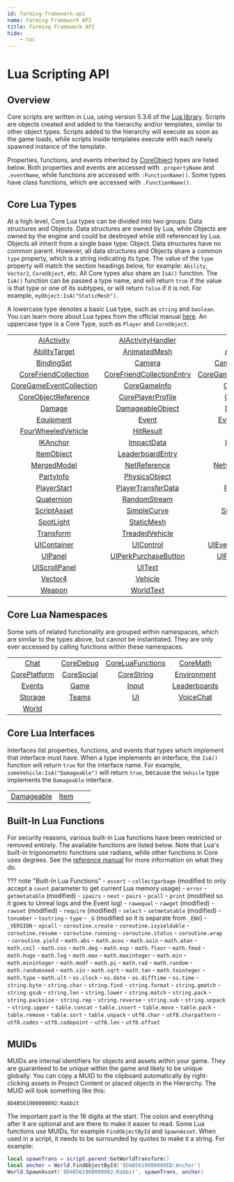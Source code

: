 ```yaml
---
id: farming-framework-api
name: Farming Framework API
title: Farming Framework API
hide:
    - toc
---
```


<style>

.md-nav--primary .md-nav__link[for=__toc] ~ .md-nav {
    display: none;
}

</style>

# Lua Scripting API

## Overview

Core scripts are written in Lua, using version 5.3.6 of the [Lua library](https://www.lua.org/manual/5.3/). Scripts are objects created and added to the hierarchy and/or templates, similar to other object types. Scripts added to the hierarchy will execute as soon as the game loads, while scripts inside templates execute with each newly spawned instance of the template.

Properties, functions, and events inherited by [CoreObject](coreobject.md) types are listed below. Both properties and events are accessed with `.propertyName` and `.eventName`, while functions are accessed with `:FunctionName()`. Some types have class functions, which are accessed with `.FunctionName()`.

## Core Lua Types

At a high level, Core Lua types can be divided into two groups: Data structures and Objects. Data structures are owned by Lua, while Objects are owned by the engine and could be destroyed while still referenced by Lua. Objects all inherit from a single base type: Object. Data structures have no common parent. However, all data structures and Objects share a common `type` property, which is a string indicating its type. The value of the `type` property will match the section headings below, for example: `Ability`, `Vector2`, `CoreObject`, etc. All Core types also share an `IsA()` function. The `IsA()` function can be passed a type name, and will return `true` if the value is that type or one of its subtypes, or will return `false` if it is not. For example, `myObject:IsA("StaticMesh")`.

A lowercase type denotes a basic Lua type, such as `string` and `boolean`. You can learn more about Lua types from the official manual [here](https://www.lua.org/manual/5.3/manual.html#2.1 "Lua Manual"). An uppercase type is a Core Type, such as `Player` and `CoreObject`.

|   |   |   |   |
|:-:|:-:|:-:|:-:|
| [AIActivity](../api/aiactivity.md) | [AIActivityHandler](../api/aiactivityhandler.md) | [Ability](../api/ability.md) | [AbilityPhaseSettings](../api/abilityphasesettings.md) |
| [AbilityTarget](../api/abilitytarget.md) | [AnimatedMesh](../api/animatedmesh.md) | [AreaLight](../api/arealight.md) | [Audio](../api/audio.md) |
| [BindingSet](../api/bindingset.md) | [Camera](../api/camera.md) | [CameraCapture](../api/cameracapture.md) | [Color](../api/color.md) |
| [CoreFriendCollection](../api/corefriendcollection.md) | [CoreFriendCollectionEntry](../api/corefriendcollectionentry.md) | [CoreGameCollectionEntry](../api/coregamecollectionentry.md) | [CoreGameEvent](../api/coregameevent.md) |
| [CoreGameEventCollection](../api/coregameeventcollection.md) | [CoreGameInfo](../api/coregameinfo.md) | [CoreMesh](../api/coremesh.md) | [CoreObject](../api/coreobject.md) |
| [CoreObjectReference](../api/coreobjectreference.md) | [CorePlayerProfile](../api/coreplayerprofile.md) | [CurveKey](../api/curvekey.md) | [CustomMaterial](../api/custommaterial.md) |
| [Damage](../api/damage.md) | [DamageableObject](../api/damageableobject.md) | [DateTime](../api/datetime.md) | [Decal](../api/decal.md) |
| [Equipment](../api/equipment.md) | [Event](../api/event.md) | [EventListener](../api/eventlistener.md) | [Folder](../api/folder.md) |
| [FourWheeledVehicle](../api/fourwheeledvehicle.md) | [HitResult](../api/hitresult.md) | [Hook](../api/hook.md) | [HookListener](../api/hooklistener.md) |
| [IKAnchor](../api/ikanchor.md) | [ImpactData](../api/impactdata.md) | [Inventory](../api/inventory.md) | [InventoryItem](../api/inventoryitem.md) |
| [ItemObject](../api/itemobject.md) | [LeaderboardEntry](../api/leaderboardentry.md) | [Light](../api/light.md) | [MaterialSlot](../api/materialslot.md) |
| [MergedModel](../api/mergedmodel.md) | [NetReference](../api/netreference.md) | [NetworkContext](../api/networkcontext.md) | [Object](../api/object.md) |
| [PartyInfo](../api/partyinfo.md) | [PhysicsObject](../api/physicsobject.md) | [Player](../api/player.md) | [PlayerSettings](../api/playersettings.md) |
| [PlayerStart](../api/playerstart.md) | [PlayerTransferData](../api/playertransferdata.md) | [PointLight](../api/pointlight.md) | [Projectile](../api/projectile.md) |
| [Quaternion](../api/quaternion.md) | [RandomStream](../api/randomstream.md) | [Rotation](../api/rotation.md) | [Script](../api/script.md) |
| [ScriptAsset](../api/scriptasset.md) | [SimpleCurve](../api/simplecurve.md) | [SmartAudio](../api/smartaudio.md) | [SmartObject](../api/smartobject.md) |
| [SpotLight](../api/spotlight.md) | [StaticMesh](../api/staticmesh.md) | [Task](../api/task.md) | [Terrain](../api/terrain.md) |
| [Transform](../api/transform.md) | [TreadedVehicle](../api/treadedvehicle.md) | [Trigger](../api/trigger.md) | [UIButton](../api/uibutton.md) |
| [UIContainer](../api/uicontainer.md) | [UIControl](../api/uicontrol.md) | [UIEventRSVPButton](../api/uieventrsvpbutton.md) | [UIImage](../api/uiimage.md) |
| [UIPanel](../api/uipanel.md) | [UIPerkPurchaseButton](../api/uiperkpurchasebutton.md) | [UIProgressBar](../api/uiprogressbar.md) | [UIRewardPointsMeter](../api/uirewardpointsmeter.md) |
| [UIScrollPanel](../api/uiscrollpanel.md) | [UIText](../api/uitext.md) | [Vector2](../api/vector2.md) | [Vector3](../api/vector3.md) |
| [Vector4](../api/vector4.md) | [Vehicle](../api/vehicle.md) | [Vfx](../api/vfx.md) | [VoiceChatChannel](../api/voicechatchannel.md) |
| [Weapon](../api/weapon.md) | [WorldText](../api/worldtext.md) | | |

## Core Lua Namespaces

Some sets of related functionality are grouped within namespaces, which are similar to the types above, but cannot be instantiated. They are only ever accessed by calling functions within these namespaces.

|   |   |   |   |
|:-:|:-:|:-:|:-:|
| [Chat](../api/chat.md) | [CoreDebug](../api/coredebug.md) | [CoreLuaFunctions](../api/coreluafunctions.md) | [CoreMath](../api/coremath.md) |
| [CorePlatform](../api/coreplatform.md) | [CoreSocial](../api/coresocial.md) | [CoreString](../api/corestring.md) | [Environment](../api/environment.md) |
| [Events](../api/events.md) | [Game](../api/game.md) | [Input](../api/input.md) | [Leaderboards](../api/leaderboards.md) |
| [Storage](../api/storage.md) | [Teams](../api/teams.md) | [UI](../api/ui.md) | [VoiceChat](../api/voicechat.md) |
| [World](../api/world.md) | | | |

## Core Lua Interfaces

Interfaces list properties, functions, and events that types which implement that interface must have. When a type implements an interface, the `IsA()` function will return `true` for the interface name. For example, `someVehicle:IsA("Damageable")` will return `true`, because the `Vehicle` type implements the `Damageable` interface.

|   |   |   |   |
|:-:|:-:|:-:|:-:|
| [Damageable](../api/damageable.md) | [Item](../api/item.md) | | |

## Built-In Lua Functions

For security reasons, various built-in Lua functions have been restricted or removed entirely. The available functions are listed below. Note that Lua's built-in trigonometric functions use radians, while other functions in Core uses degrees. See the [reference manual](https://www.lua.org/manual/5.3/manual.html#6) for more information on what they do.

??? note "Built-In Lua Functions"
    - `assert`
    - `collectgarbage` (modified to only accept a `count` parameter to get current Lua memory usage)
    - `error`
    - `getmetatable` (modified)
    - `ipairs`
    - `next`
    - `pairs`
    - `pcall`
    - `print` (modified so it goes to Unreal logs and the Event log)
    - `rawequal`
    - `rawget` (modified)
    - `rawset` (modified)
    - `require` (modified)
    - `select`
    - `setmetatable` (modified)
    - `tonumber`
    - `tostring`
    - `type`
    - `_G` (modified so it is separate from `_ENV`)
    - `_VERSION`
    - `xpcall`
    - `coroutine.create`
    - `coroutine.isyieldable`
    - `coroutine.resume`
    - `coroutine.running`
    - `coroutine.status`
    - `coroutine.wrap`
    - `coroutine.yield`
    - `math.abs`
    - `math.acos`
    - `math.asin`
    - `math.atan`
    - `math.ceil`
    - `math.cos`
    - `math.deg`
    - `math.exp`
    - `math.floor`
    - `math.fmod`
    - `math.huge`
    - `math.log`
    - `math.max`
    - `math.maxinteger`
    - `math.min`
    - `math.mininteger`
    - `math.modf`
    - `math.pi`
    - `math.rad`
    - `math.random`
    - `math.randomseed`
    - `math.sin`
    - `math.sqrt`
    - `math.tan`
    - `math.tointeger`
    - `math.type`
    - `math.ult`
    - `os.clock`
    - `os.date`
    - `os.difftime`
    - `os.time`
    - `string.byte`
    - `string.char`
    - `string.find`
    - `string.format`
    - `string.gmatch`
    - `string.gsub`
    - `string.len`
    - `string.lower`
    - `string.match`
    - `string.pack`
    - `string.packsize`
    - `string.rep`
    - `string.reverse`
    - `string.sub`
    - `string.unpack`
    - `string.upper`
    - `table.concat`
    - `table.insert`
    - `table.move`
    - `table.pack`
    - `table.remove`
    - `table.sort`
    - `table.unpack`
    - `utf8.char`
    - `utf8.charpattern`
    - `utf8.codes`
    - `utf8.codepoint`
    - `utf8.len`
    - `utf8.offset`

## MUIDs

MUIDs are internal identifiers for objects and assets within your game. They are guaranteed to be unique within the game and likely to be unique globally. You can copy a MUID to the clipboard automatically by right-clicking assets in Project Content or placed objects in the Hierarchy. The MUID will look something like this:

`8D4B561900000092:Rabbit`

The important part is the 16 digits at the start. The colon and everything after it are optional and are there to make it easier to read. Some Lua functions use MUIDs, for example `FindObjectById` and `SpawnAsset`. When used in a script, it needs to be surrounded by quotes to make it a string. For example:

```lua
local spawnTrans = script.parent:GetWorldTransform()
local anchor = World.FindObjectById('8D4B5619000000ED:Anchor')
World.SpawnAsset('8D4B561900000092:Rabbit', spawnTrans, anchor)
```
